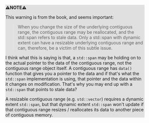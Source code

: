 <div style="margin:2em; background-color: #e0e0e0;">

<strong>⚠️NOTE️️️⚠️</strong>

This warning is from the book, and seems important:

> When you change the size of the underlying contiguous range, the contiguous range may be reallocated, and the std::span refers to stale data. Only a std::span with dynamic extent can have a resizable underlying contiguous range and can, therefore, be a victim of this subtle issue.

I think what this is saying is that, a `std::span` may be holding on to the actual pointer to the data of the contiguous range, not the contiguous range object itself. A contiguous range has `data()` function that gives you a pointer to the data and if that's what the `std::span` implementation is using, that pointer and the data within it changes on modification. That's why you may end up with a `std::span` that points to stale data?

A resizable contiguous range (e.g. `std::vector`) requires a dynamic extent `std::span`, but that dynamic extent `std::span` won't update if that contiguous range resizes / reallocates its data to another piece of contiguous memory.
</div>


